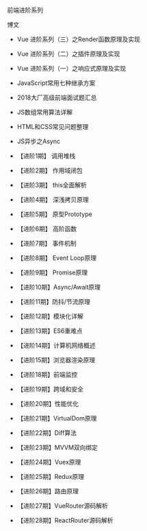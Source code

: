 前端进阶系列

博文
* Vue 进阶系列（三）之Render函数原理及实现
* Vue 进阶系列（二）之插件原理及实现
* Vue 进阶系列（一）之响应式原理及实现
* JavaScript常用七种继承方案
* 2018大厂高级前端面试题汇总
* JS数组常用算法详解
* HTML和CSS常见问题整理
* JS异步之Async

* 【进阶1期】 调用堆栈
* 【进阶2期】 作用域闭包
* 【进阶3期】 this全面解析
* 【进阶4期】 深浅拷贝原理
* 【进阶5期】 原型Prototype
* 【进阶6期】 高阶函数
* 【进阶7期】 事件机制
* 【进阶8期】 Event Loop原理
* 【进阶9期】 Promise原理
* 【进阶10期】Async/Await原理
* 【进阶11期】防抖/节流原理
* 【进阶12期】模块化详解
* 【进阶13期】ES6重难点
* 【进阶14期】计算机网络概述
* 【进阶15期】浏览器渲染原理
* 【进阶18期】前端监控
* 【进阶19期】跨域和安全
* 【进阶20期】性能优化
* 【进阶21期】VirtualDom原理
* 【进阶22期】Diff算法
* 【进阶23期】MVVM双向绑定
* 【进阶24期】Vuex原理
* 【进阶25期】Redux原理
* 【进阶26期】路由原理
* 【进阶27期】VueRouter源码解析
* 【进阶28期】ReactRouter源码解析